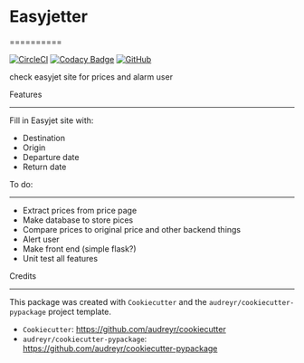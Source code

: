 # Easyjetter

==========

[![CircleCI](https://circleci.com/gh/Damirebergen/Easyjetter/tree/master.svg?style=svg)](https://circleci.com/gh/Damirebergen/Easyjetter/tree/master)
[![Codacy Badge](https://api.codacy.com/project/badge/Grade/d488f738209c485d9163c7f43d25bb3a)](https://www.codacy.com/app/Damirebergen/Easyjetter?utm_source=github.com&utm_medium=referral&utm_content=Damirebergen/Easyjetter&utm_campaign=Badge_Grade)
[![GitHub](https://img.shields.io/github/license/damirebergen/easyjetter.svg?color=dark-green)](https://github.com/damirebergen/easyjetter/blob/master/LICENSE)

check easyjet site for prices and alarm user

Features

* * *

Fill in Easyjet site with:

-   Destination
-   Origin
-   Departure date
-   Return date

To do:

* * *

-   Extract prices from price page
-   Make database to store pices
-   Compare prices to original price and other backend things
-   Alert user
-   Make front end (simple flask?)
-   Unit test all features

Credits

* * *

This package was created with `Cookiecutter` and the `audreyr/cookiecutter-pypackage` project template.

-   `Cookiecutter`: <https://github.com/audreyr/cookiecutter>
-   `audreyr/cookiecutter-pypackage`: <https://github.com/audreyr/cookiecutter-pypackage>
